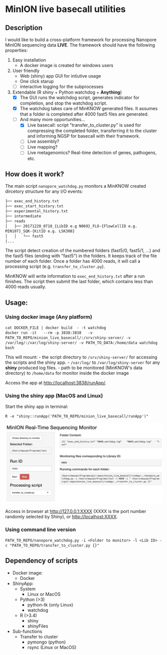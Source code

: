 # MinION live basecall utilities

## Description

I would like to build a cross-platform framework for processing Nanopore MinION sequencing data **LIVE**. The framework should have the following properties:
1. Easy installation 
    - A docker image is created for windows users
2. User friendly
    - Web (shiny) app GUI for intiutive usage	
    - One click starup
    - [ ] interactive logging for the subprocesses
3. Extendable (R shiny + Python watchdog + **Anything**)
    - [x] The GUI runs the watchdog script, generates indicator for completion, and stop the watchdog script.
    - [x] The watchdog takes care of MinKNOW generated files. It assumes that a folder is completed after 4000 fast5 files are generated.
    - [ ] And many more opportunities... 
    	- [x] Live basecall: script "transfer_to_cluster.py" is used for compressing the completed folder, transferring it to the cluster and informing NGSP for basecall with their framework.
    	- [ ] Live assembly?
    	- [ ] Live mapping?
    	- [ ] Live metagenomics? Real-time detection of genes, pathogens, etc.

## How does it work?

The main script `nanopore_watchdog.py` monitors a MinKNOW created dircetory structure for any I/O events:

```
├── exec_end_history.txt
├── exec_start_history.txt
├── experimental_history.txt
├── intermediate
├── reads
│   ├── 20171220_0718_{LibID e.g N069}_FLO-{FlowCellID e.g. MIN107}_SQK-{KitID e.g. LSK308}
│   │   └── fast5
|...
```

The script detect creation of the numbered folders (fast5/0, fast5/1, ...) and the fast5 files (ending with "fast5") in the folders. It keeps track of the file number of each folder. Once a folder has 4000 reads, it will call a processing script (e.g. `transfer_to_cluster.py`).

MinKNOW will write information to `exec_end_history.txt` after a run finishes. The script then submit the last folder, which contains less than 4000 reads usually.

## Usage:

### Using docker image (Any platform)
```{sh}
cat DOCKER_FILE | docker build  - -t watchdog
docker run -it   --rm -p 3838:3838   -v PATH_TO_REPO/minion_live_basecall/:/srv/shiny-server/ -v /var/log/:/var/log/shiny-server/ -v PATH_TO_DATA:/home/data watchdog bash
```

This will mount:
    - the script directory to `/srv/shiny-server/` for accessing the scripts and the shiny app.
    - `/var/log/` to `/var/log/shiny-server` for any **shiny** produced log files.
    - path to be monitored (MinKNOW's data directory) to `/home/data` for monitor inside the docker image

Access the app at <http://localhost:3838/runApp/>.

### Using the shiny app (MacOS and Linux)

Start the shiny app in terminal:
```{sh}
R -e "shiny::runApp('PATH_TO_REPO/minion_live_basecall/runApp')"
```
![](watchdog_shinyApp.png)

Access in browser at <http://127.0.0.1:XXXX> (XXXX is the port number randomly selected by Shiny), or <http://localhost:XXXX>.

### Using command line version
```{sh}
PATH_TO_REPO/nanopore_watchdog.py -i <Folder to monitor> -l <Lib ID> -c "PATH_TO_REPO/transfer_to_cluster.py {}"
```


## Dependency of scripts
* Docker image:
    - Docker
* ShinyApp:
    - System
        - Linux or MacOS
    - Python (>3)
        - python-tk (only Linux)
        - watchdog
    - R (>3.4)
        - shiny
        - shinyFiles
* Sub-functions
    - Transfer to cluster
        - pymongo (python)  
        - rsync (Linux or MacOS)
